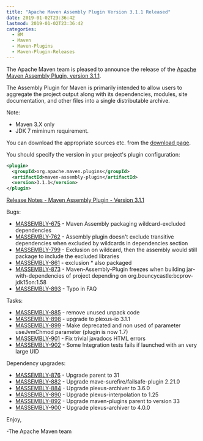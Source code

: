 ```yaml
---
title: "Apache Maven Assembly Plugin Version 3.1.1 Released"
date: 2019-01-02T23:36:42
lastmod: 2019-01-02T23:36:42
categories:
  - BM
  - Maven
  - Maven-Plugins
  - Maven-Plugin-Releases
---
```

The Apache Maven team is pleased to announce the release of the [Apache
Maven Assembly Plugin, version 3.1.1](https://maven.apache.org/plugins/maven-assembly-plugin/).

The Assembly Plugin for Maven is primarily intended to allow users to aggregate
the project output along with its dependencies, modules, site documentation,
and other files into a single distributable archive.

Note:

 * Maven 3.X only
 * JDK 7 miminum requirement.

You can download the appropriate sources etc. from the [download page](https://maven.apache.org/plugins/maven-assembly-plugin/download.cgi).

You should specify the version in your project's plugin configuration:

```xml
<plugin>
  <groupId>org.apache.maven.plugins</groupId>
  <artifactId>maven-assembly-plugin</artifactId>
  <version>3.1.1</version>
</plugin>
```

<!-- more -->

[Release Notes - Maven Assembly Plugin - Version 3.1.1](https://issues.apache.org/jira/secure/ReleaseNote.jspa?projectId=12317220&version=12341358)

Bugs:

 * [MASSEMBLY-675](https://issues.apache.org/jira/browse/MASSEMBLY-675) - Maven Assembly packaging wildcard-excluded dependencies
 * [MASSEMBLY-762](https://issues.apache.org/jira/browse/MASSEMBLY-762) - Assembly plugin doesn't exclude transitive dependencies when excluded by wildcards in dependencies section
 * [MASSEMBLY-799](https://issues.apache.org/jira/browse/MASSEMBLY-799) - Exclusion on wildcard, then the assembly would still package to include the excluded libraries
 * [MASSEMBLY-861](https://issues.apache.org/jira/browse/MASSEMBLY-861) - exclusion * also packaged
 * [MASSEMBLY-873](https://issues.apache.org/jira/browse/MASSEMBLY-873) - Maven-Assembly-Plugin freezes when building jar-with-dependencies of project depending on org.bouncycastle:bcprov-jdk15on:1.58
 * [MASSEMBLY-893](https://issues.apache.org/jira/browse/MASSEMBLY-893) - Typo in FAQ

Tasks:

 * [MASSEMBLY-885](https://issues.apache.org/jira/browse/MASSEMBLY-885) - remove unused unpack code
 * [MASSEMBLY-898](https://issues.apache.org/jira/browse/MASSEMBLY-898) - upgrade to plexus-io 3.1.1
 * [MASSEMBLY-899](https://issues.apache.org/jira/browse/MASSEMBLY-899) - Make deprecated and non used of parameter useJvmChmod parameter (plugin is now 1.7)
 * [MASSEMBLY-901](https://issues.apache.org/jira/browse/MASSEMBLY-901) - Fix trivial javadocs HTML errors
 * [MASSEMBLY-902](https://issues.apache.org/jira/browse/MASSEMBLY-902) - Some Integration tests fails if launched with an very large UID

Dependency upgrades:

 * [MASSEMBLY-876](https://issues.apache.org/jira/browse/MASSEMBLY-876) - Upgrade parent to 31
 * [MASSEMBLY-882](https://issues.apache.org/jira/browse/MASSEMBLY-882) - Upgrade mave-surefire/failsafe-plugin 2.21.0
 * [MASSEMBLY-884](https://issues.apache.org/jira/browse/MASSEMBLY-884) - Upgrade plexus-archiver to 3.6.0
 * [MASSEMBLY-890](https://issues.apache.org/jira/browse/MASSEMBLY-890) - Upgrade plexus-interpolation to 1.25
 * [MASSEMBLY-892](https://issues.apache.org/jira/browse/MASSEMBLY-892) - Upgrade maven-plugins parent to version 33
 * [MASSEMBLY-900](https://issues.apache.org/jira/browse/MASSEMBLY-900) - Upgrade plexus-archiver to 4.0.0

Enjoy,

-The Apache Maven team
